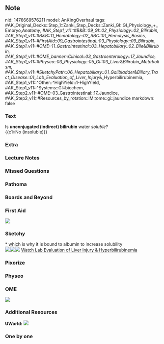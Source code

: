 ## Note
nid: 1476669576211
model: AnKingOverhaul
tags: #AK_Original_Decks::Step_1::Zanki_Step_Decks::Zanki_GI::GI_Physiology_+_Embryo,_Anatomy, #AK_Step1_v11::#B&B::09_GI::02_Physiology::02_Bilirubin, #AK_Step1_v11::#B&B::11_Hematology::02_RBC::01_Hemolysis_Basics, #AK_Step1_v11::#FirstAid::09_Gastrointestinal::03_Physiology::09_Bilirubin, #AK_Step1_v11::#OME::11_Gastrointestinal::03_Hepatobiliary::02_Bile_&_Bilirubin, #AK_Step1_v11::#OME_banner::Clinical::03_Gastroenterology::17_Jaundice, #AK_Step1_v11::#Physeo::03_Physiology::05_GI::03_Liver_&_Bilirubin_Metabolism, #AK_Step1_v11::#SketchyPath::06_Hepatobiliary::01_Gallbladder_&_Biliary_Tract_Disease::01_Lab_Evaluation_of_Liver_Injury_&_Hyperbilirubinemia, #AK_Step1_v11::^Other::^HighYield::1-HighYield, #AK_Step1_v11::^Systems::GI::biochem, #AK_Step2_v11::#OME::03_Gastrointestinal::17_Jaundice, #AK_Step2_v11::#Resources_by_rotation::IM::ome::gi::jaundice
markdown: false

### Text
<div>
  Is <b>unconjugated (indirect) bilirubin</b> water <i>soluble</i>?
</div>
<div>
  {{c1::No (insoluble)}}
</div>

### Extra


### Lecture Notes


### Missed Questions


### Pathoma


### Boards and Beyond


### First Aid
<img src="tmpY8m2gs.png">

### Sketchy
<div>
  * which is why it is bound to albumin to increase solubility
</div><img src=
"Screen%20Shot%202020-01-26%20at%2012.43.41%20PM.JPG"><img src=
"Screen%20Shot%202020-01-26%20at%2012.43.50%20PM.JPG"><img src=
"Zoverall%20picture%20(59)_1566160514431.jpg"> <a href=
"https://dashboard.sketchy.com/study/medical/courses/medical-pathophysiology/units/medical-pediatrics-hepatobiliary/videos/medical-pathophysiology-hepatobiliary-gallbladder-and-biliary-tract-disease-lab-evaluation-of-liver-injury-and-hyperbilirubinemia?utm_source=anki&utm_medium=partnership&utm_campaign=february_update&utm_content=medical">
Watch Lab Evaluation of Liver Injury & Hyperbilirubinemia</a>

### Pixorize


### Physeo


### OME
<div class="ome-widget">
  <a href=
  "https://onlinemeded.org/spa/gastroenterology/jaundice/acquire?ref=anki">
  <img src="_OME_AnkiFlashcards_Lesson_3.png"></a>
</div>

### Additional Resources
<b>UWorld:</b> <img src="billirubinbreakdown.jpg">

### One by one

